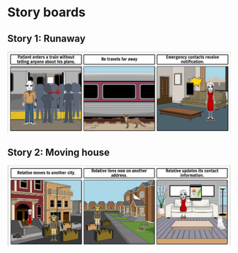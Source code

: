 # Story boards

## Story 1: Runaway

![Story 1: Run Away](Stories/StoryOne.png)

## Story 2: Moving house

![Story 2: Move house](Stories/StoryTwo.png)